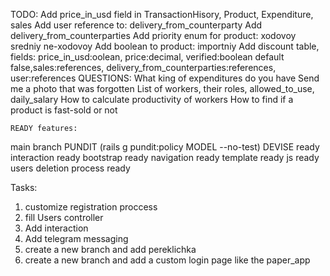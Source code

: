 TODO:
 Add price_in_usd field in TransactionHisory, Product, Expenditure, sales
 Add user reference to: delivery_from_counterparty
 Add delivery_from_counterparties
 Add priority enum for product: xodovoy sredniy ne-xodovoy
 Add boolean to product: importniy
 Add discount table, fields: price_in_usd:oolean, price:decimal, verified:boolean default false,sales:references, delivery_from_counterparties:references, user:references
QUESTIONS:
 What king of expenditures do you have
 Send me a photo that was forgotten
 List of workers, their roles, allowed_to_use, daily_salary
 How to calculate productivity of workers
 How to find if a product is fast-sold or not

    READY features:
  main branch
PUNDIT (rails g pundit:policy MODEL --no-test)
DEVISE ready
interaction ready
bootstrap ready
navigation ready
template ready
js ready
users deletion process ready

  Tasks:
1) customize registration proccess
2) fill Users controller
3) Add interaction
4) Add telegram messaging
5) create a new branch and add pereklichka
6) create a new branch and add a custom login page like the paper_app